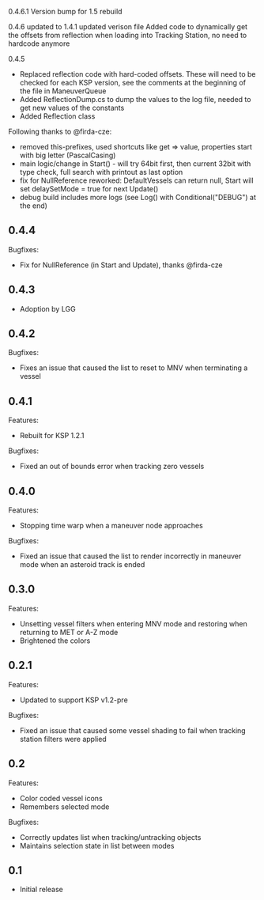 0.4.6.1
	Version bump for 1.5 rebuild

0.4.6
	updated to 1.4.1
	updated verison file
	Added code to dynamically get the offsets from reflection when loading into Tracking Station, no need to hardcode anymore

0.4.5
- Replaced reflection code with hard-coded offsets.  These will need to be checked for each KSP version, 
	see the comments at the beginning of the file in ManeuverQueue
- Added ReflectionDump.cs to dump the values to the log file, needed to get new values of the constants
- Added Reflection class 

Following thanks to @firda-cze:
- removed this-prefixes, used shortcuts like get => value, properties start with big letter (PascalCasing)
- main logic/change in Start() - will try 64bit first, then current 32bit with type check, full search with printout as last option
- fix for NullReference reworked: DefaultVessels can return null, Start will set delaySetMode = true for next Update()
- debug build includes more logs (see Log() with Conditional("DEBUG") at the end)


## 0.4.4
Bugfixes:
  - Fix for NullReference (in Start and Update), thanks @firda-cze

## 0.4.3
  - Adoption by LGG

## 0.4.2
   
Bugfixes:
 
  - Fixes an issue that caused the list to reset to MNV when terminating a vessel
  
## 0.4.1

Features:

  - Rebuilt for KSP 1.2.1
   
Bugfixes:
 
  - Fixed an out of bounds error when tracking zero vessels

## 0.4.0

Features:

  - Stopping time warp when a maneuver node approaches
 
Bugfixes:
 
  - Fixed an issue that caused the list to render incorrectly in maneuver mode when an asteroid track is ended
  
## 0.3.0

Features:

  - Unsetting vessel filters when entering MNV mode and restoring when returning to MET or A-Z mode
  - Brightened the colors

## 0.2.1

Features:

  - Updated to support KSP v1.2-pre

Bugfixes:

  - Fixed an issue that caused some vessel shading to fail when tracking station filters were applied

## 0.2

Features:

  - Color coded vessel icons
  - Remembers selected mode

Bugfixes:

  - Correctly updates list when tracking/untracking objects
  - Maintains selection state in list between modes

## 0.1
  - Initial release
